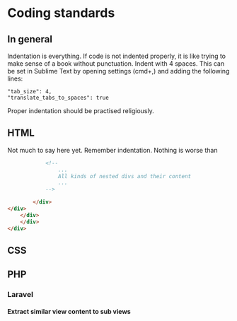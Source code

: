 # Coding standards

## In general
Indentation is everything. If code is not indented properly, it is like trying to make sense of a book without punctuation. Indent with 4 spaces. This can be set in Sublime Text by opening settings (cmd+,) and adding the following lines:

```
"tab_size": 4,
"translate_tabs_to_spaces": true
```

Proper indentation should be practised religiously.

## HTML
Not much to say here yet. Remember indentation. Nothing is worse than

```html
            <!-- 
                ...
                All kinds of nested divs and their content
                ...
            -->

        </div>    
</div>
    </div>
    </div>
</div>
```


## CSS


## PHP
### Laravel
#### Extract similar view content to sub views
